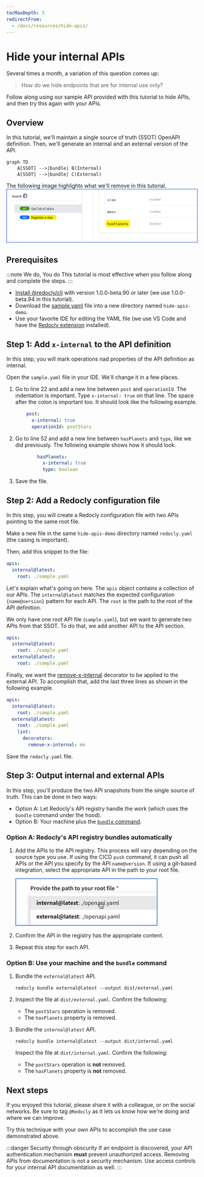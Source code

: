 ```yaml
---
tocMaxDepth: 3
redirectFrom:
  - /docs/resources/hide-apis/
---
```

# Hide your internal APIs

Several times a month, a variation of this question comes up:

> How do we hide endpoints that are for internal use only?

Follow along using our sample API provided with this tutorial to hide APIs, and then try this again with your APIs.

## Overview

In this tutorial, we'll maintain a single source of truth (SSOT) OpenAPI definition.
Then, we'll generate an internal and an external version of the API.

```mermaid
graph TD
    A[SSOT] -->|bundle| B(Internal)
    A[SSOT] -->|bundle| C(External)
```

The following image highlights what we'll remove in this tutorial.
![what needs to be hidden](./images/hide-internal-apis-problem.png)

## Prerequisites

:::note We do, You do
This tutorial is most effective when you follow along and complete the steps.
:::

- [Install @redocly/cli](../installation.md) with version 1.0.0-beta.90 or later (we use 1.0.0-beta.94 in this tutorial).
- Download the [sample.yaml](https://gist.github.com/adamaltman/ee07bf94a967926ee0e54bcd56fdcdfb) file into a new directory named `hide-apis-demo`.
- Use your favorite IDE for editing the YAML file (we use VS Code and have the [Redocly extension](../../redocly-openapi/index.md) installed).

## Step 1: Add `x-internal` to the API definition

In this step, you will mark operations nad properties of the API definition as internal.

Open the `sample.yaml` file in your IDE. We'll change it in a few places.

1. Go to line 22 and add a new line between `post` and `operationId`.
  The indentation is important.
  Type `x-internal: true` on that line.
  The space after the colon is important too.
  It should look like the following example.
    ```yaml
        post:
          x-internal: true
          operationId: postStars
    ```
1. Go to line 52 and add a new line between `hasPlanets` and `type`, like we did previously. The following example shows how it should look.
    ```yaml
            hasPlanets:
              x-internal: true
              type: boolean
    ```
1. Save the file.

## Step 2: Add a Redocly configuration file

In this step, you will create a Redocly configuration file with two APIs pointing to the same root file.

Make a new file in the same `hide-apis-demo` directory named `redocly.yaml` (the casing is important).

Then, add this snippet to the file:

```yaml
apis:
  internal@latest:
    root: ./sample.yaml
```

Let's explain what's going on here.
The `apis` object contains a collection of our APIs.
The `internal@latest` matches the expected configuration `{name@version}` pattern for each API.
The `root` is the path to the root of the API definition.

We only have one root API file (`sample.yaml`), but we want to generate two APIs from that SSOT.
To do that, we add another API to the API section.

```yaml
apis:
  internal@latest:
    root: ./sample.yaml
  external@latest:
    root: ./sample.yaml
```
Finally, we want the [remove-x-internal](../decorators/remove-x-internal.md) decorator to be applied to the external API.
To accomplish that, add the last three lines as shown in the following example.

```yaml
apis:
  internal@latest:
    root: ./sample.yaml
  external@latest:
    root: ./sample.yaml
    lint:
      decorators:
        remove-x-internal: on
```

Save the `redocly.yaml` file.

## Step 3: Output internal and external APIs

In this step, you'll produce the two API snapshots from the single source of truth.
This can be done in two ways:

- Option A: Let Redocly's API registry handle the work (which uses the `bundle` command under the hood).
- Option B: Your machine plus the [`bundle` command](../commands/bundle.md).

### Option A: Redocly's API registry bundles automatically

1. Add the APIs to the API registry.
  This process will vary depending on the source type you use.
  If using the CICD `push` command, it can push all APIs or the API you specify by the API `name@version`.
  If using a git-based integration, select the appropriate API in the path to your root file.

    ![path to root file](./images/hide-apis-path-to-root-file.png)

1. Confirm the API in the registry has the appropriate content.

1. Repeat this step for each API.
### Option B: Use your machine and the `bundle` command

1. Bundle the `external@latest` API.
    ```shell
    redocly bundle external@latest --output dist/external.yaml
    ```
1. Inspect the file at `dist/external.yaml`.
  Confirm the following:
    - The `postStars` operation is removed.
    - The `hasPlanets` property is removed.
1. Bundle the `internal@latest` API.

    ```shell
    redocly bundle internal@latest --output dist/internal.yaml
    ```
    Inspect the file at `dist/internal.yaml`.
    Confirm the following:
      - The `postStars` operation is **not** removed.
      - The `hasPlanets` property is **not** removed.

## Next steps

If you enjoyed this tutorial, please share it with a colleague, or on the social networks.
Be sure to tag `@Redocly` as it lets us know how we're doing and where we can improve.

Try this technique with your own APIs to accomplish the use case demonstrated above.

:::danger Security through obscurity
If an endpoint is discovered, your API authentication mechanism **must** prevent unauthorized access.
Removing APIs from documentation is not a security mechanism. Use access controls for your internal API documentation as well.
:::
